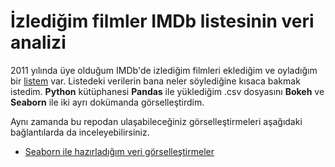 # İzlediğim filmler IMDb listesinin veri analizi

2011 yılında üye olduğum IMDb'de izlediğim filmleri eklediğim ve oyladığım bir [listem](https://www.imdb.com/list/ls003368018/) var. Listedeki verilerin bana neler söylediğine kısaca bakmak istedim. **Python** kütüphanesi **Pandas** ile yüklediğim .csv dosyasını **Bokeh** ve **Seaborn** ile iki ayrı dokümanda görselleştirdim.

Aynı zamanda bu repodan ulaşabileceğiniz görselleştirmeleri aşağıdaki bağlantılarda da inceleyebilirsiniz.

- [Seaborn ile hazırladığım veri görselleştirmeler](https://nbviewer.jupyter.org/github/bkrsln/watched-films/blob/main/seaborn.ipynb)